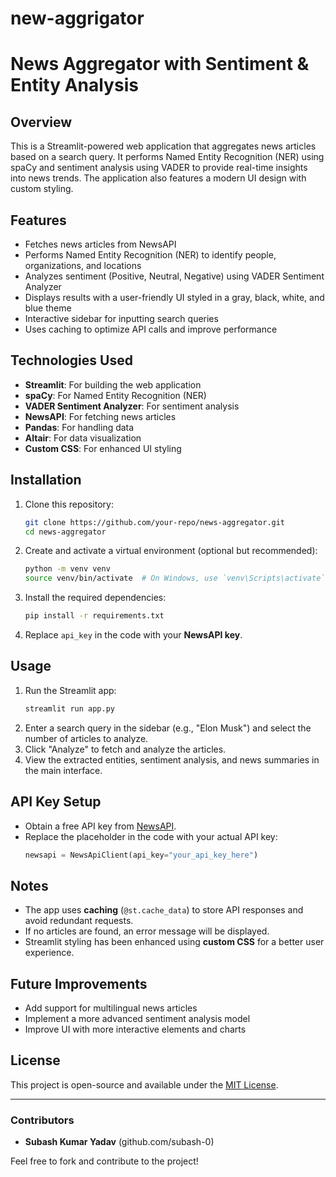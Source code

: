 # new-aggrigator
# News Aggregator with Sentiment & Entity Analysis

## Overview
This is a Streamlit-powered web application that aggregates news articles based on a search query. It performs Named Entity Recognition (NER) using spaCy and sentiment analysis using VADER to provide real-time insights into news trends. The application also features a modern UI design with custom styling.

## Features
- Fetches news articles from NewsAPI
- Performs Named Entity Recognition (NER) to identify people, organizations, and locations
- Analyzes sentiment (Positive, Neutral, Negative) using VADER Sentiment Analyzer
- Displays results with a user-friendly UI styled in a gray, black, white, and blue theme
- Interactive sidebar for inputting search queries
- Uses caching to optimize API calls and improve performance

## Technologies Used
- **Streamlit**: For building the web application
- **spaCy**: For Named Entity Recognition (NER)
- **VADER Sentiment Analyzer**: For sentiment analysis
- **NewsAPI**: For fetching news articles
- **Pandas**: For handling data
- **Altair**: For data visualization
- **Custom CSS**: For enhanced UI styling

## Installation
1. Clone this repository:
   ```sh
   git clone https://github.com/your-repo/news-aggregator.git
   cd news-aggregator
   ```
2. Create and activate a virtual environment (optional but recommended):
   ```sh
   python -m venv venv
   source venv/bin/activate  # On Windows, use `venv\Scripts\activate`
   ```
3. Install the required dependencies:
   ```sh
   pip install -r requirements.txt
   ```
4. Replace `api_key` in the code with your **NewsAPI key**.

## Usage
1. Run the Streamlit app:
   ```sh
   streamlit run app.py
   ```
2. Enter a search query in the sidebar (e.g., "Elon Musk") and select the number of articles to analyze.
3. Click "Analyze" to fetch and analyze the articles.
4. View the extracted entities, sentiment analysis, and news summaries in the main interface.

## API Key Setup
- Obtain a free API key from [NewsAPI](https://newsapi.org/).
- Replace the placeholder in the code with your actual API key:
  ```python
  newsapi = NewsApiClient(api_key="your_api_key_here")
  ```

## Notes
- The app uses **caching** (`@st.cache_data`) to store API responses and avoid redundant requests.
- If no articles are found, an error message will be displayed.
- Streamlit styling has been enhanced using **custom CSS** for a better user experience.

## Future Improvements
- Add support for multilingual news articles
- Implement a more advanced sentiment analysis model
- Improve UI with more interactive elements and charts

## License
This project is open-source and available under the [MIT License](LICENSE).

---
### Contributors
- **Subash Kumar Yadav** (github.com/subash-0)

Feel free to fork and contribute to the project!

